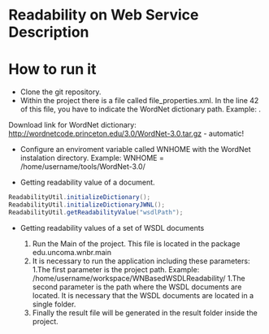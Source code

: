# Readability on Web Service Description


# How to run it 

* Clone the git repository.
* Within the project there is a file called file_properties.xml. In the line 42 of this file, you have to indicate the WordNet dictionary path. Example: <param name="dictionary_path" value="/home/username/tools/WordNet-3.0/dict/"/>.

Download link for WordNet dictionary: http://wordnetcode.princeton.edu/3.0/WordNet-3.0.tar.gz - automatic!

* Configure an enviroment variable called WNHOME with the WordNet instalation directory. 
	Example: WNHOME = /home/username/tools/WordNet-3.0/


* Getting readability value of a document.
```java
ReadabilityUtil.initializeDictionary();
ReadabilityUtil.initializeDictionaryJWNL();
ReadabilityUtil.getReadabilityValue("wsdlPath");
```
* Getting readability values of a set of WSDL documents

	1. Run the Main of the project. This file is located in  the package edu.uncoma.wnbr.main
	1. It is necessary to run the application including these parameters:
		1.The first parameter is the project path. Example: /home/username/workspace/WNBasedWSDLReadability/
		1.The second parameter is the path where the WSDL documents are located. It is necessary that the WSDL documents are located in a single folder.
	1. Finally the result file will be generated in the result folder inside the project. 







	

